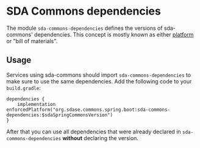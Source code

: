 # SDA Commons dependencies

The module `sda-commons-dependencies` defines the versions of sda-commons' dependencies. This
concept is mostly known as
either [platform](https://docs.gradle.org/current/userguide/java_platform_plugin.html)
or "bill of materials".

## Usage

Services using sda-commons should import `sda-commons-dependencies` to make sure to use the same
dependencies. Add the following code to your `build.gradle`:

```
dependencies {
    implementation enforcedPlatform("org.sdase.commons.spring.boot:sda-commons-dependencies:$sdaSpringCommonsVersion")
}
```

After that you can use all dependencies that were already declared in `sda-commons-dependencies`
**without** declaring the version.
